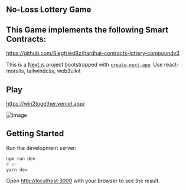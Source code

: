 ## No-Loss Lottery Game 
## This Game implements the following Smart Contracts: 
https://github.com/SiegfriedBz/hardhat-contracts-lottery-compoundv3

This is a [Next.js](https://nextjs.org/) project bootstrapped with [`create-next-app`](https://github.com/vercel/next.js/tree/canary/packages/create-next-app).
Use react-moralis, tailwindcss, web3uikit

## Play
https://win2together.vercel.app/

![image](https://user-images.githubusercontent.com/99029880/200133237-55e47288-47b7-48dd-9fe3-994d1b02dea2.png)


## Getting Started

Run the development server:

```bash
npm run dev
# or
yarn dev
```

Open [http://localhost:3000](http://localhost:3000) with your browser to see the result.


